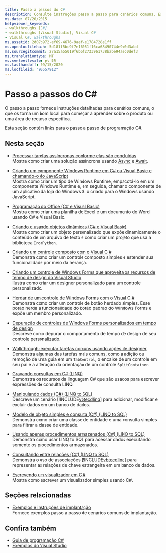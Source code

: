 ```yaml
---
title: Passo a passos do C#
description: Consulte instruções passo a passo para cenários comuns. Esses passo a passos do C# são um bom lugar para começar a aprender sobre um produto ou uma área de recursos específica.
ms.date: 07/20/2015
helpviewer_keywords:
- walkthroughs [C#]
- walkthroughs [Visual Studio], Visual C#
- Visual C#, walkthroughs
ms.assetid: 2d07b972-ef69-4676-9aef-e1784728e1ff
ms.openlocfilehash: 5d181f5bc9f7e16051f16ca68490744e9c0d3abd
ms.sourcegitcommit: 27a15a55019f6b5f2733961738babe94aec0def3
ms.translationtype: MT
ms.contentlocale: pt-BR
ms.lasthandoff: 09/15/2020
ms.locfileid: "90557912"
---
```

# <a name="c-walkthroughs"></a>Passo a passos do C#

O passo a passo fornece instruções detalhadas para cenários comuns, o que os torna um bom local para começar a aprender sobre o produto ou uma área de recurso específica.

 Esta seção contém links para o passo a passo de programação C#.

## <a name="in-this-section"></a>Nesta seção

- [Processar tarefas assíncronas conforme elas são concluídas](./programming-guide/concepts/async/start-multiple-async-tasks-and-process-them-as-they-complete.md)\
  Mostra como criar uma solução assíncrona usando [Async](./language-reference/keywords/async.md) e [Await](./language-reference/operators/await.md).

- [Criando um componente Windows Runtime em C# ou Visual Basic e chamando-o do JavaScript](/windows/uwp/winrt-components/walkthrough-creating-a-simple-windows-runtime-component-and-calling-it-from-javascript)\
  Mostra como criar um tipo de Windows Runtime, empacotá-lo em um componente Windows Runtime e, em seguida, chamar o componente de um aplicativo da loja do Windows 8. x criado para o Windows usando JavaScript.

- [Programação do Office (C# e Visual Basic)](./programming-guide/interop/walkthrough-office-programming.md)\
  Mostra como criar uma planilha do Excel e um documento do Word usando C# e Visual Basic.

- [Criando e usando objetos dinâmicos (C# e Visual Basic)](./programming-guide/types/walkthrough-creating-and-using-dynamic-objects.md)\
  Mostra como criar um objeto personalizado que expõe dinamicamente o conteúdo de um arquivo de texto e como criar um projeto que usa a biblioteca `IronPython`.

- [Criando um controle composto com o Visual C #](/dotnet/desktop/winforms/controls/walkthrough-authoring-a-composite-control-with-visual-csharp)\
  Demonstra como criar um controle composto simples e estender sua funcionalidade por meio da herança.

- [Criando um controle de Windows Forms que aproveita os recursos de tempo de design do Visual Studio](/dotnet/desktop/winforms/controls/creating-a-wf-control-design-time-features)\
  Ilustra como criar um designer personalizado para um controle personalizado.

- [Herdar de um controle de Windows Forms com o Visual C #](/dotnet/desktop/winforms/controls/walkthrough-inheriting-from-a-windows-forms-control-with-visual-csharp)\
  Demonstra como criar um controle de botão herdado simples. Esse botão herda a funcionalidade do botão padrão do Windows Forms e expõe um membro personalizado.

- [Depuração de controles de Windows Forms personalizados em tempo de design](/dotnet/desktop/winforms/controls/walkthrough-debugging-custom-windows-forms-controls-at-design-time)\
  Descreve como depurar o comportamento de tempo de design de seu controle personalizado.

- [Walkthrough: executar tarefas comuns usando ações de designer](/dotnet/desktop/winforms/controls/perform-common-tasks-design-actions)\
  Demonstra algumas das tarefas mais comuns, como a adição ou remoção de uma guia em um `TabControl`, o encaixe de um controle em seu pai e a alteração da orientação de um controle `SplitContainer`.

- [Gravando consultas em C# (LINQ)](./programming-guide/concepts/linq/walkthrough-writing-queries-linq.md)\
  Demonstra os recursos da linguagem C# que são usados para escrever expressões de consulta LINQ.

- [Manipulando dados (C#) (LINQ to SQL)](../framework/data/adonet/sql/linq/walkthrough-manipulating-data-csharp.md)\
  Descreve um cenário [!INCLUDE[vbtecdlinq](~/includes/vbtecdlinq-md.md)] para adicionar, modificar e excluir dados em um banco de dados.

- [Modelo de objeto simples e consulta (C#) (LINQ to SQL)](../framework/data/adonet/sql/linq/walkthrough-simple-object-model-and-query-csharp.md)\
  Demonstra como criar uma classe de entidade e uma consulta simples para filtrar a classe de entidade.

- [Usando apenas procedimentos armazenados (C#) (LINQ to SQL)](../framework/data/adonet/sql/linq/walkthrough-using-only-stored-procedures-csharp.md)\
  Demonstra como usar LINQ to SQL para acessar dados executando somente os procedimentos armazenados.

- [Consultando entre relações (C#) (LINQ to SQL)](../framework/data/adonet/sql/linq/walkthrough-querying-across-relationships-csharp.md)\
  Demonstra o uso de associações [!INCLUDE[vbtecdlinq](~/includes/vbtecdlinq-md.md)] para representar as relações de chave estrangeira em um banco de dados.

- [Escrevendo um visualizador em C #](/visualstudio/debugger/walkthrough-writing-a-visualizer-in-csharp)\
  Mostra como escrever um visualizador simples usando C#.

## <a name="related-sections"></a>Seções relacionadas

- [Exemplos e instruções de implantação](/visualstudio/deployment/clickonce-deployment-samples-and-walkthroughs)\
  Fornece exemplos passo a passo de cenários comuns de implantação.

## <a name="see-also"></a>Confira também

- [Guia de programação C#](./programming-guide/index.md)
- [Exemplos do Visual Studio](/visualstudio/ide/visual-studio-ide)
